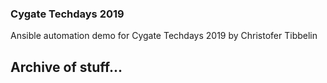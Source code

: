 ### Cygate Techdays 2019
Ansible automation demo for Cygate Techdays 2019 by Christofer Tibbelin
## Archive of stuff...
